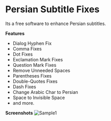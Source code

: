 # Persian Subtitle Fixes

Its a free software to enhance Persian subtitles.

**Features**
- Dialog Hyphen Fix
- Comma Fixes
- Dot Fixes
- Exclamation Mark Fixes
- Question Mark Fixes
- Remove Unneeded Spaces
- Parentheses Fixes
- Double-Quotes Fixes
- Dash Fixes
- Change Arabic Char to Persian
- Space to Invisible Space
- and more.

**Screenshots**
![Sample1](https://user-images.githubusercontent.com/1586825/165562028-1dbf1e44-8fb1-4404-a110-54ec6582b99d.jpg)
